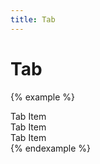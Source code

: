```yaml
---
title: Tab
---
```


# Tab

{% example %}
<div class="tab">
  <div class="tab__item tab__item--active">
    Tab Item
  </div>
  <div class="tab__item">
    Tab Item
  </div>
  <div class="tab__item">
    Tab Item
  </div>
</div>
{% endexample %}

